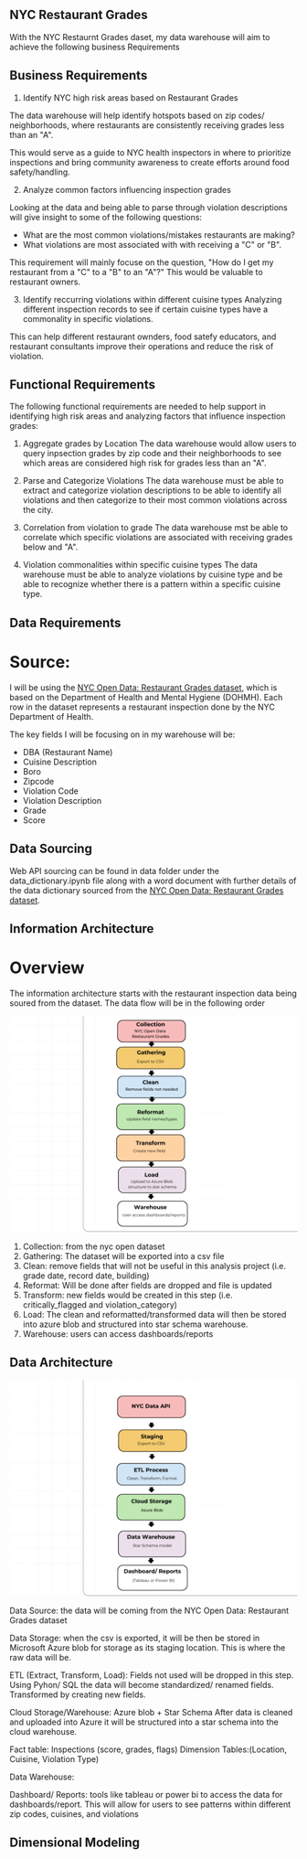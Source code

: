 ## NYC Restaurant Grades 
With the NYC Restaurnt Grades daset, my data warehouse will aim to achieve the following business Requirements 

## Business Requirements

1. Identify NYC high risk areas based on Restaurant Grades 

 The data warehouse will help identify hotspots based on zip codes/ neighborhoods, where restaurants are consistently receiving grades less than an "A". 
 
 This would serve as a guide to NYC health inspectors in where to prioritize inspections and bring community awareness to create efforts around food safety/handling.

2. Analyze common factors influencing inspection grades 

Looking at the data and being able to parse through violation descriptions will give insight to some of the following questions: 

-   What are the most common violations/mistakes restaurants are making?
-   What violations are most associated with with receiving a "C" or "B".

This requirement will mainly focuse on the question, "How do I get my restaurant from a "C" to a "B" to an "A"?" This would be valuable to restaurant owners. 

3. Identify reccurring violations within different cuisine types
    Analyzing different inspection records to see if certain cuisine types have a commonality in specific violations.

This can help different restaurant ownders, food satefy educators, and restaurant consultants improve their operations and reduce the risk of violation. 

## Functional Requirements 

The following functional requirements are needed to help support in identifying high risk areas and analyzing factors that influence inspection grades: 

1. Aggregate grades by Location 
    The data warehouse would allow users to query inpsection grades by zip code and their neighborhoods to see which areas are considered high risk for grades less than an "A". 

2. Parse and Categorize Violations 
    The data warehouse must be able to extract and categorize violation descriptions to be able to identify all violations and then categorize to their most common violations across the city. 

3. Correlation from violation to grade 
    The data warehouse mst be able to correlate which specific violations are associated with receiving grades below and "A". 

4. Violation commonalities within specific cuisine types 
    The data warehouse must be able to analyze violations by cuisine type and be able to recognize whether there is a pattern within a specific cuisine type.
   
## Data Requirements 
#   Source: 

I will be using the [NYC Open Data: Restaurant Grades dataset](https://data.cityofnewyork.us/Health/Restaurant-Grades/gra9-xbjk/data_preview), which is based on the Department of Health and Mental Hygiene (DOHMH). Each row in the dataset represents a restaurant inspection done by the NYC Department of Health. 

The key fields I will be focusing on in my warehouse will be: 

- DBA (Restaurant Name)
- Cuisine Description 
- Boro
- Zipcode 
- Violation Code 
- Violation Description 
- Grade 
- Score 

## Data Sourcing 
Web API sourcing can be found in data folder under the data_dictionary.ipynb file along with a word document with further details of the data dictionary sourced from the [NYC Open Data: Restaurant Grades dataset](https://data.cityofnewyork.us/Health/Restaurant-Grades/gra9-xbjk/data_preview). 

## Information Architecture 
# Overview 
The information architecture starts with the restaurant inspection data being soured from the dataset. The data flow will be in the following order

![Information Architecture Diagram](diagrams/information_architecture.png)

1. Collection: from the nyc open dataset
2. Gathering: The dataset will be exported into a csv file
3. Clean: remove fields that will not be useful in this analysis project (i.e. grade date, record date, building)
4. Reformat: Will be done after fields are dropped and file is updated
5. Transform: new fields would be created in this step (i.e. critically_flagged and violation_category)
6. Load: The clean and reformatted/transformed data will then be stored into azure blob and structured into star schema warehouse. 
7. Warehouse: users can access dashboards/reports

## Data Architecture 
![Data Architecture Diagram](diagrams/data_architecture.png)

Data Source: the data will be coming from the NYC Open Data: Restaurant Grades dataset

Data Storage: when the csv is exported, it will be then be stored in Microsoft Azure blob for storage as its staging location. This is where the raw data will be. 

ETL (Extract, Transform, Load): Fields not used will be dropped in this step. Using Pyhon/ SQL the data will become standardized/ renamed fields. Transformed by creating new fields.  

Cloud Storage/Warehouse: Azure blob + Star Schema 
After data is cleaned and uploaded into Azure it will be structured into a star schema into the cloud warehouse. 

Fact table: Inspections (score, grades, flags)
Dimension Tables:(Location, Cuisine, Violation Type)

Data Warehouse: 

Dashboard/ Reports: tools like tableau or power bi to access the data for dashboards/report. This will allow for users to see patterns within different zip codes, cuisines, and violations

## Dimensional Modeling
